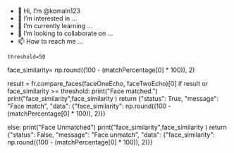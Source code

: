 - 👋 Hi, I’m @komaln123
- 👀 I’m interested in ...
- 🌱 I’m currently learning ...
- 💞️ I’m looking to collaborate on ...
- 📫 How to reach me ...

<!---
komaln123/komaln123 is a ✨ special ✨ repository because its `README.md` (this file) appears on your GitHub profile.
You can click the Preview link to take a look at your changes.
--->

    threshold=50 

face_similarity= np.round((100 - (matchPercentage[0] * 100)), 2)


 result = fr.compare_faces(faceOneEcho, faceTwoEcho)[0]
    if result or face_similarity >= threshold:
        print("Face matched.")
        print("face_similarity",face_similarity )
        return {"status": True, "message": "Face match", "data": {"face_similarity": np.round((100 - (matchPercentage[0] * 100)), 2)}}

 else:
        print("Face Unmatched")
        print("face_similarity",face_similarity )
        return {"status": False, "message": "Face unmatch", "data": {"face_similarity": np.round((100 - (matchPercentage[0] * 100)), 2)}}
